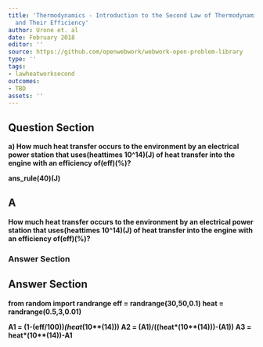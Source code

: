 ```yaml
---
title: 'Thermodynamics - Introduction to the Second Law of Thermodynamics: Heat Engines
  and Their Efficiency'
author: Urone et. al
date: February 2018
editor: ''
source: https://github.com/openwebwork/webwork-open-problem-library
type: ''
tags:
- lawheatworksecond
outcomes:
- TBD
assets: ''
---
```


## Question Section 

<b>
a) How much heat transfer occurs to the environment by an electrical power station that uses(heattimes 10^14)(J) of heat transfer into the engine with an efficiency of(eff)(%)?
  
ans_rule(40)(J)

## A
How much heat transfer occurs to the environment by an electrical power station that uses(heattimes 10^14)(J) of heat transfer into the engine with an efficiency of(eff)(%)?
### Answer Section


## Answer Section

from random import randrange
eff = randrange(30,50,0.1)
heat = randrange(0.5,3,0.01)

A1 = (1-(eff/100))*(heat*(10**(14)))
A2 = (A1)/((heat*(10**(14)))-(A1))
A3 = heat*(10**(14))-A1